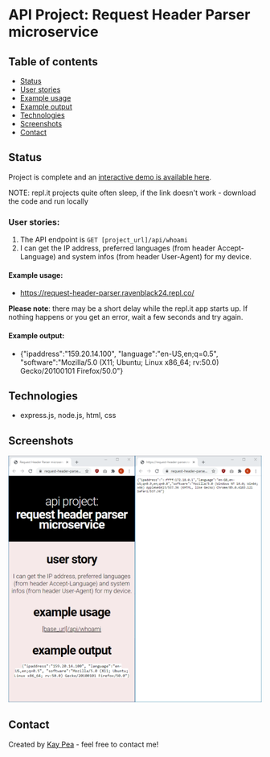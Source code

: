 
# API Project: Request Header Parser microservice

## Table of contents
* [Status](#status)
* [User stories](#user-stories)
* [Example usage](#example-usage)
* [Example output](#example-output)
* [Technologies](#technologies)
* [Screenshots](#screenshots)
* [Contact](#contact)

## Status
Project is complete and an [interactive demo is available here](https://request-header-parser.ravenblack24.repl.co/).

NOTE: repl.it projects quite often sleep, if the link doesn't work - download the code and run locally

### User stories:

1. The API endpoint is `GET [project_url]/api/whoami`
2. I can get the IP address, preferred languages (from header Accept-Language) and system infos (from header User-Agent) for my device.

#### Example usage:
* https://request-header-parser.ravenblack24.repl.co/

**Please note**: there may be a short delay while the repl.it app starts up.  If nothing happens or you get an error, wait a few seconds and try again.

#### Example output:
*  {"ipaddress":"159.20.14.100", "language":"en-US,en;q=0.5", "software":"Mozilla/5.0 (X11; Ubuntu; Linux x86_64; rv:50.0) Gecko/20100101 Firefox/50.0"}

## Technologies
* express.js, node.js, html, css

## Screenshots
![indexapi.html](https://raw.githubusercontent.com/ravenblack24/request-header-parser-microservice/master/public/indexapi.png)

## Contact
Created by [Kay Pea](https://imkp.co.uk) - feel free to contact me!